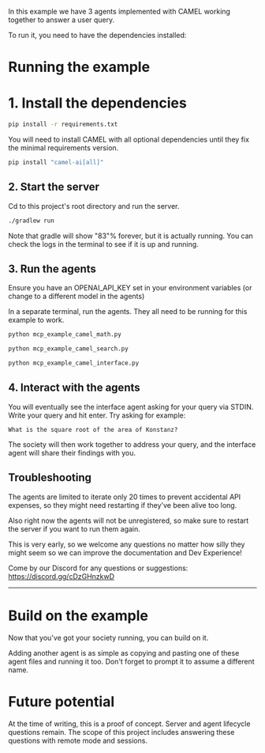 In this example we have 3 agents implemented with CAMEL working together to answer a user query.

To run it, you need to have the dependencies installed:

# Running the example

# 1. Install the dependencies
```bash
pip install -r requirements.txt
```

You will need to install CAMEL with all optional dependencies until they fix the minimal requirements version.

```bash
pip install "camel-ai[all]"
```

## 2. Start the server
Cd to this project's root directory and run the server.
```bash
./gradlew run
```

Note that gradle will show "83"% forever, but it is actually running. You can check the logs in the terminal to see if it is up and running.

## 3. Run the agents
Ensure you have an OPENAI_API_KEY set in your environment variables (or change to a different model in the agents)

In a separate terminal, run the agents. They all need to be running for this example to work.

```bash
python mcp_example_camel_math.py
```

```bash
python mcp_example_camel_search.py
```

```bash
python mcp_example_camel_interface.py
```


## 4. Interact with the agents

You will eventually see the interface agent asking for your query via STDIN. Write your query and hit enter. 
Try asking for example:

```
What is the square root of the area of Konstanz?
```

The society will then work together to address your query, and the interface agent will share their findings with you.


## Troubleshooting
The agents are limited to iterate only 20 times to prevent accidental API expenses, so they might need restarting if they've been alive too long.

Also right now the agents will not be unregistered, so make sure to restart the server if you want to run them again.

This is very early, so we welcome any questions no matter how silly they might seem so we can improve the documentation and Dev Experience!

Come by our Discord for any questions or suggestions: https://discord.gg/cDzGHnzkwD

---


# Build on the example 
Now that you've got your society running, you can build on it.

Adding another agent is as simple as copying and pasting one of these agent files and running it too.
Don't forget to prompt it to assume a different name.


# Future potential
At the time of writing, this is a proof of concept. Server and agent lifecycle questions remain.
The scope of this project includes answering these questions with remote mode and sessions.